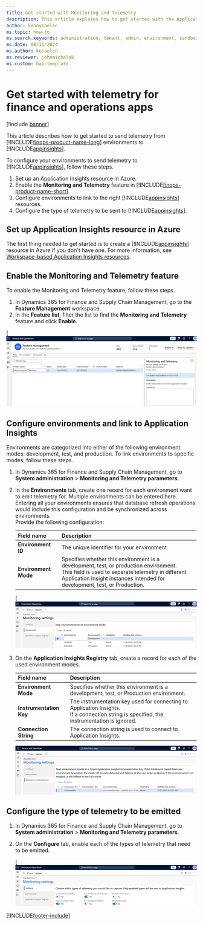```yaml
---
title: Get started with Monitoring and Telemetry
description: This article explains how to get started with the Application Insights integration for finance and operations apps.
author: kennysaelen
ms.topic: how-to
ms.search.keywords: administration, tenant, admin, environment, sandbox, telemetry
ms.date: 08/11/2024
ms.author: kesaelen
ms.reviewer: johnmichalak
ms.custom: bap-template
---
```


# Get started with telemetry for finance and operations apps

[!include [banner](../includes/banner.md)]

This article describes how to get started to send telemetry from [!INCLUDE[finops-product-name-long](includes/finops-product-name-long.md)] environments to [!INCLUDE[appinsights](./includes/azure-application-insights-name.md)].

To configure your environments to send telemetry to [!INCLUDE[appinsights](./includes/azure-application-insights-name.md)], follow these steps. 

1. Set up an Application Insights resource in Azure.
1. Enable the **Monitoring and Telemetry** feature in [!INCLUDE[finops-product-name-short](includes/finops-product-name-short.md)].
1. Configure environments to link to the right [!INCLUDE[appinsights](./includes/azure-application-insights-name.md)] resources.
1. Configure the type of telemetry to be sent to [!INCLUDE[appinsights](./includes/azure-application-insights-name.md)].

## Set up Application Insights resource in Azure

The first thing needed to get started is to create a [!INCLUDE[appinsights](./includes/azure-application-insights-name.md)] resource in Azure if you don't have one. For more information, see [Workspace-based Application Insights resources](/azure/azure-monitor/app/create-workspace-resource?tabs=bicep).

## Enable the Monitoring and Telemetry feature

To enable the Monitoring and Telemetry feature, follow these steps.

1. In Dynamics 365 for Finance and Supply Chain Management, go to the **Feature Management** workspace.
1. In the **Feature list**, filter the list to find the **Monitoring and Telemetry** feature and click **Enable**.

[![Monitoring and Telemetry Feature.](images/monitoring-getting-started-enable-feature.png)

## Configure environments and link to Application Insights

Environments are categorized into either of the following environment modes: development, test, and production. To link environments to specific modes, follow these steps.

1. In Dynamics 365 for Finance and Supply Chain Management, go to **System administration** \> **Monitoring and Telemetry parameters**.
1. In the **Environments** tab, create one record for each environment want to emit telemetry for. Multiple environments can be entered here. Entering all your environments ensures that database refresh operations would include this configuration and be synchronized across environments.<br>
Provide the following configuration:

   | Field name | Description |
   | ---------- | ----------- |
   | **Environment ID** | The unique identifier for your environment |
   | **Environment Mode** | Specifies whether this environment is a development, test, or production environment. <br>This field is used to separate telemetry in different Application Insight instances intended for development, test, or Production. |

   [![Application Insights Environments.](images/monitoring-getting-started-application-insights-environments.png)

1. On the **Application Insights Registry** tab, create a record for each of the used environment modes.

   | Field name | Description |
   | ---------- | ----------- |
   | **Environment Mode** | Specifies whether this environment is a development, test, or Production environment. |
   | **Instrumentation Key** | The instrumentation key used for connecting to Application Insights.<br>If a connection string is specified, the instrumentation is ignored. |
   | **Connection String** | The connection string is used to connect to Application Insights.  |

   [![Application Insights Registry.](./images/monitoring-getting-started-application-insights-registry.png)](./images/monitoring-getting-started-application-insights-registry.png)

## Configure the type of telemetry to be emitted

1. In Dynamics 365 for Finance and Supply Chain Management, go to **System administration** \> **Monitoring and Telemetry parameters**.
1. On the **Configure** tab, enable each of the types of telemetry that need to be emitted.

   [![Application Insights Signal Configuration.](images/monitoring-getting-started-configure-signals.png)

[!INCLUDE[footer-include](../../../includes/footer-banner.md)]
